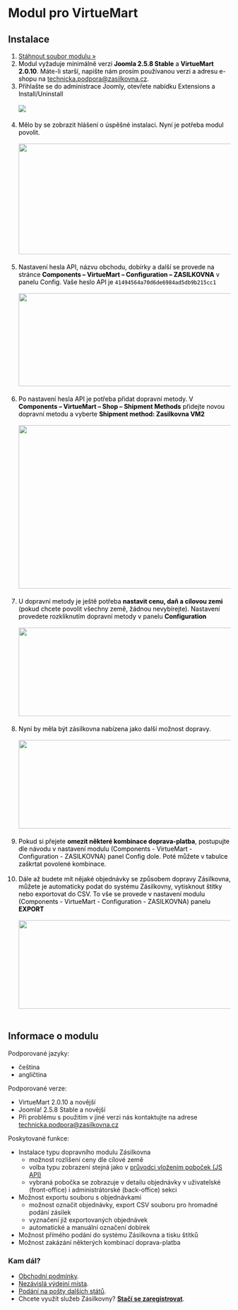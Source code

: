 <h1>Modul pro VirtueMart</h1>
<h2>Instalace</h2>
<ol style="color: black; ">
  <li><a href="http://www.zasilkovna.cz/soubory/virtuemart2-module.zip">Stáhnout soubor modulu »</a></li>
  <li>Modul vyžaduje minimálně verzi <b>Joomla 2.5.8 Stable</b> a <b>VirtueMart 2.0.10</b>. Máte-li starší, napište nám prosím používanou verzi a adresu e-shopu na <a href="mailto:technicka.podpora@zasilkovna.cz">technicka.podpora@zasilkovna.cz</a>.</li>
  <li>
    Přihlašte se do administrace Joomly, otevřete nabídku Extensions a Install/Uninstall<br><br>
    <a href="https://cloud.githubusercontent.com/assets/13521096/8906208/f16ecc82-346c-11e5-9865-e629047a083c.jpg"><img src="https://cloud.githubusercontent.com/assets/13521096/8906208/f16ecc82-346c-11e5-9865-e629047a083c.jpg"></a><br><br>
  </li>
  <li>
    Mělo by se zobrazit hlášení o úspěšné instalaci. Nyní je potřeba modul povolit.<br><br>
    <a href="https://cloud.githubusercontent.com/assets/13521096/8906264/7c441376-346d-11e5-963f-b20ccf14a328.png"><img width=500 height=250 src="https://cloud.githubusercontent.com/assets/13521096/8906264/7c441376-346d-11e5-963f-b20ccf14a328.png"></a>
    <br><br>
  </li>
  <li>
    Nastavení hesla API, názvu obchodu, dobírky a další se provede na stránce <b>Components – VirtueMart – Configuration – ZASILKOVNA</b> v panelu Config. Vaše heslo API je <code>41494564a70d6de6984ad5db9b215cc1</code>  <br><br>
    <a href="https://cloud.githubusercontent.com/assets/13521096/8906280/a15cacc2-346d-11e5-9ff4-8fcbbe31725a.png"><img width=600 height=210 src="https://cloud.githubusercontent.com/assets/13521096/8906280/a15cacc2-346d-11e5-9ff4-8fcbbe31725a.png"></a><br><br>
  </li>  
  <li>
    Po nastavení hesla API je potřeba přidat dopravní metody. V <b>Components – VirtueMart – Shop – Shipment Methods</b> přidejte novou dopravní metodu a vyberte <b>Shipment method: Zasilkovna VM2</b><br><br>
    <a href="https://cloud.githubusercontent.com/assets/13521096/8906296/bc135e94-346d-11e5-9d19-881a8e76f535.png"><img width=600 height=369 src="https://cloud.githubusercontent.com/assets/13521096/8906296/bc135e94-346d-11e5-9d19-881a8e76f535.png"></a><br><br>
  </li>
  <li>
    U dopravní metody je ještě potřeba <b>nastavit cenu, daň a cílovou zemi</b> (pokud chcete povolit všechny země, žádnou nevybírejte). Nastavení provedete rozkliknutím dopravní metody v panelu <b>Configuration</b><br><br>
    <a href="https://cloud.githubusercontent.com/assets/13521096/8906309/dadf6106-346d-11e5-945f-5a321f15d5b0.png"><img width=600 height=200 src="https://cloud.githubusercontent.com/assets/13521096/8906309/dadf6106-346d-11e5-945f-5a321f15d5b0.png"></a><br><br>
  </li>
  <li>
    Nyní by měla být zásilkovna nabízena jako další možnost dopravy.   <br><br>
    <a href="https://cloud.githubusercontent.com/assets/13521096/8906327/05f74386-346e-11e5-8493-f58954a92e25.png"><img width=550 height=200 src="https://cloud.githubusercontent.com/assets/13521096/8906327/05f74386-346e-11e5-8493-f58954a92e25.png"></a><br><br>
  </li>
  <li>
    Pokud si přejete <b>omezit některé kombinace doprava-platba</b>, postupujte dle návodu v nastavení modulu (Components - VirtueMart - Configuration - ZASILKOVNA) panel Config dole. Poté můžete v tabulce zaškrtat povolené kombinace.<br><br>
  </li>  
  <li>
    Dále až budete mít nějaké objednávky se způsobem dopravy Zásilkovna, můžete je automaticky podat do systému Zásilkovny, vytisknout štítky nebo exportovat do CSV. To vše se provede v nastavení modulu (Components - VirtueMart - Configuration - ZASILKOVNA) panelu <b>EXPORT</b><br><br>
    <a href="https://cloud.githubusercontent.com/assets/13521096/8906341/24546e6c-346e-11e5-8cce-9cd4452bd87d.png"><img width=550 height=200 src="https://cloud.githubusercontent.com/assets/13521096/8906341/24546e6c-346e-11e5-8cce-9cd4452bd87d.png"></a><br><br>
  </li>
</ol>
<h2>Informace o modulu</h2>
<p>Podporované jazyky:</p>
<ul>
<li>čeština</li>
<li>angličtina</li>
</ul>
<p>Podporované verze:</p>
<ul>
  <li>VirtueMart 2.0.10 a novější</li>
  <li>Joomla! 2.5.8 Stable a novější</li>
  <li>Při problému s použitím v jiné verzi nás kontaktujte na adrese <a href="mailto:technicka.podpora@zasilkovna.cz">technicka.podpora@zasilkovna.cz</a></li>
</ul>
<p>Poskytované funkce:</p>
<ul>
  <li>Instalace typu dopravního modulu Zásilkovna
    <ul>
      <li>možnost rozlišení ceny dle cílové země</li>
      <li>volba typu zobrazení stejná jako v <a href="/pristup-k-pobockam/pruvodce">průvodci vložením poboček (JS API)</a></li>
      <li>vybraná pobočka se zobrazuje v detailu objednávky v uživatelské (front-office) i administrátorské (back-office) sekci</li>
    </ul>
  </li>
  <li>Možnost exportu souboru s objednávkami
    <ul>
      <li>možnost označit objednávky, export CSV souboru pro hromadné podání zásilek</li>
      <li>vyznačení již exportovaných objednávek</li>
      <li>automatické a manuální označení dobírek</li>
    </ul>
  </li>
  <li>Možnost přímého podání do systému Zásilkovna a tisku štítků</li>  
  <li>Možnost zakázání některých kombinací doprava-platba</li>  
</ul>
<div class='shbox'><h3>Kam dál?</h3><ul>
    <li><a href="/obchodni-podminky">Obchodní podmínky</a>.</li>
    <li><a href="/vydejni-mista-pro-eshopy">Nezávislá výdejní místa</a>.</li>
    <li><a href="/podani-zasilek-na-slovensku">Podání na pošty dalších států</a>.</li>
    <li>Chcete využít služeb Zásilkovny? <strong><a href="/registrace-eshopu">Stačí se zaregistrovat</a></strong>.</li>
</ul></div></div>      </div>

